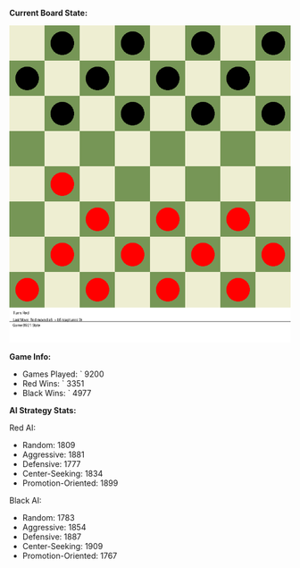 
**Current Board State:**  
<!-- START_GIF -->
![Checkers Game](./checkers_game.gif)
<!-- END_GIF -->

**Game Info:**  
- Games Played: `<!-- GAMES_PLAYED --> 9200
- Red Wins: `<!-- RED_WINS --> 3351
- Black Wins: `<!-- BLACK_WINS --> 4977

<!-- AI_STATS -->
**AI Strategy Stats:**

Red AI:
- Random: 1809
- Aggressive: 1881
- Defensive: 1777
- Center-Seeking: 1834
- Promotion-Oriented: 1899

Black AI:
- Random: 1783
- Aggressive: 1854
- Defensive: 1887
- Center-Seeking: 1909
- Promotion-Oriented: 1767
